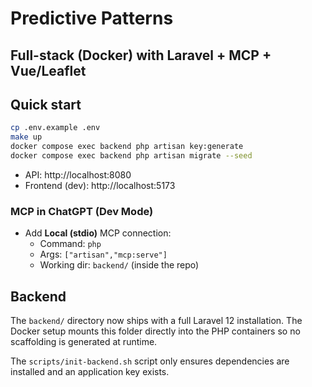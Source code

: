 # Predictive Patterns
## Full-stack (Docker) with Laravel + MCP + Vue/Leaflet

## Quick start
```bash
cp .env.example .env
make up
docker compose exec backend php artisan key:generate
docker compose exec backend php artisan migrate --seed
```

- API: http://localhost:8080
- Frontend (dev): http://localhost:5173

### MCP in ChatGPT (Dev Mode)
- Add **Local (stdio)** MCP connection:
  - Command: `php`
  - Args: `["artisan","mcp:serve"]`
  - Working dir: `backend/` (inside the repo)

## Backend
The `backend/` directory now ships with a full Laravel 12 installation.
The Docker setup mounts this folder directly into the PHP containers so no
scaffolding is generated at runtime. 

The `scripts/init-backend.sh` script only ensures dependencies are installed 
and an application key exists.

